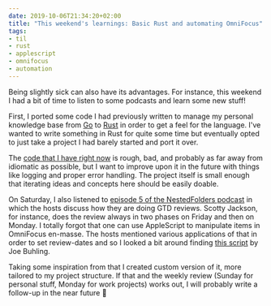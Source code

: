 ```yaml
---
date: 2019-10-06T21:34:20+02:00
title: "This weekend's learnings: Basic Rust and automating OmniFocus"
tags:
- til
- rust
- applescript
- omnifocus
- automation
---
```


Being slightly sick can also have its advantages. For instance, this
weekend I had a bit of time to listen to some podcasts and learn some
new stuff! 

First, I ported some code I had previously written to manage my
personal knowledge base from [Go][] to [Rust][] in order to get a feel
for the language. I've wanted to write something in Rust for quite
some time but eventually opted to just take a project I had barely
started and port it over.

The [code that I have right now][ds] is rough, bad, and probably as
far away from idiomatic as possible, but I want to improve upon it in
the future with things like logging and proper error handling. The
project itself is small enough that iterating ideas and concepts here
should be easily doable.

On Saturday, I also listened to [episode 5 of the NestedFolders
podcast][nf] in which the hosts discuss how they are doing GTD
reviews. Scotty Jackson, for instance, does the review always in two
phases on Friday and then on Monday. I totally forgot that one can use
AppleScript to manipulate items in OmniFocus en-masse. The hosts
mentioned various applications of that in order to set review-dates
and so I looked a bit around finding [this script][jb] by Joe Buhling.

Taking some inspiration from that I created custom version of it, more
tailored to my project structure. If that and the weekly review
(Sunday for personal stuff, Monday for work projects) works out, I
will probably write a follow-up in the near future 🙂

[rust]: https://rust-lang.org
[go]: https://golang.org/
[ds]: https://github.com/zerok/datasphere
[jb]: https://github.com/joebuhlig/OFScripts/tree/master/Update%20Reviews
[nf]: https://nestedfolderspodcast.com/podcast/episode-5-how-we-weekly-review/
